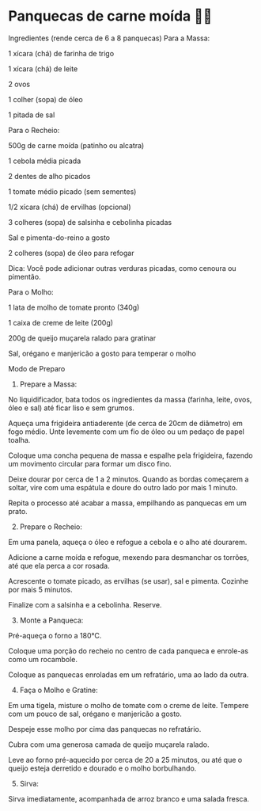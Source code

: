 # Panquecas de carne moída :man_cook:


Ingredientes (rende cerca de 6 a 8 panquecas)
Para a Massa:

1 xícara (chá) de farinha de trigo

1 xícara (chá) de leite

2 ovos

1 colher (sopa) de óleo

1 pitada de sal

Para o Recheio:

500g de carne moída (patinho ou alcatra)

1 cebola média picada

2 dentes de alho picados

1 tomate médio picado (sem sementes)

1/2 xícara (chá) de ervilhas (opcional)

3 colheres (sopa) de salsinha e cebolinha picadas

Sal e pimenta-do-reino a gosto

2 colheres (sopa) de óleo para refogar

Dica: Você pode adicionar outras verduras picadas, como cenoura ou pimentão.

Para o Molho:

1 lata de molho de tomate pronto (340g)

1 caixa de creme de leite (200g)

200g de queijo muçarela ralado para gratinar

Sal, orégano e manjericão a gosto para temperar o molho

Modo de Preparo
1. Prepare a Massa:

No liquidificador, bata todos os ingredientes da massa (farinha, leite, ovos, óleo e sal) até ficar liso e sem grumos.

Aqueça uma frigideira antiaderente (de cerca de 20cm de diâmetro) em fogo médio. Unte levemente com um fio de óleo ou um pedaço de papel toalha.

Coloque uma concha pequena de massa e espalhe pela frigideira, fazendo um movimento circular para formar um disco fino.

Deixe dourar por cerca de 1 a 2 minutos. Quando as bordas começarem a soltar, vire com uma espátula e doure do outro lado por mais 1 minuto.

Repita o processo até acabar a massa, empilhando as panquecas em um prato.

2. Prepare o Recheio:

Em uma panela, aqueça o óleo e refogue a cebola e o alho até dourarem.

Adicione a carne moída e refogue, mexendo para desmanchar os torrões, até que ela perca a cor rosada.

Acrescente o tomate picado, as ervilhas (se usar), sal e pimenta. Cozinhe por mais 5 minutos.

Finalize com a salsinha e a cebolinha. Reserve.

3. Monte a Panqueca:

Pré-aqueça o forno a 180°C.

Coloque uma porção do recheio no centro de cada panqueca e enrole-as como um rocambole.

Coloque as panquecas enroladas em um refratário, uma ao lado da outra.

4. Faça o Molho e Gratine:

Em uma tigela, misture o molho de tomate com o creme de leite. Tempere com um pouco de sal, orégano e manjericão a gosto.

Despeje esse molho por cima das panquecas no refratário.

Cubra com uma generosa camada de queijo muçarela ralado.

Leve ao forno pré-aquecido por cerca de 20 a 25 minutos, ou até que o queijo esteja derretido e dourado e o molho borbulhando.

5. Sirva:

Sirva imediatamente, acompanhada de arroz branco e uma salada fresca.

